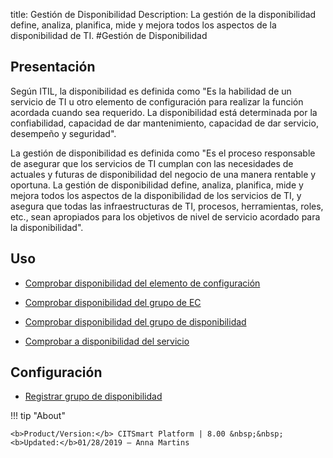 title: Gestión de Disponibilidad
Description: La gestión de la disponibilidad define, analiza, planifica, mide y mejora todos los aspectos de la disponibilidad de TI.
#Gestión de Disponibilidad


Presentación
------

Según ITIL, la disponibilidad es definida como "Es la habilidad de un servicio
de TI u otro elemento de configuración para realizar la función acordada cuando
sea requerido. La disponibilidad está determinada por la confiabilidad,
capacidad de dar mantenimiento, capacidad de dar servicio, desempeño y
seguridad".

La gestión de disponibilidad es definida como "Es el proceso responsable de
asegurar que los servicios de TI cumplan con las necesidades de actuales y
futuras de disponibilidad del negocio de una manera rentable y oportuna. La
gestión de disponibilidad define, analiza, planifica, mide y mejora todos los
aspectos de la disponibilidad de los servicios de TI, y asegura que todas las
infraestructuras de TI, procesos, herramientas, roles, etc., sean apropiados
para los objetivos de nivel de servicio acordado para la disponibilidad".

Uso
-------


- [Comprobar disponibilidad del elemento de configuración](/es-es/citsmart-esp-8/processes/availability/use/configuration-item-availability.html)

- [Comprobar disponibilidad del grupo de EC](/es-es/citsmart-esp-8/processes/availability/use/CI-group-availability.html)

- [Comprobar disponibilidad del grupo de disponibilidad](/es-es/citsmart-esp-8/processes/availability/use/availability-group.html)

- [Comprobar a disponibilidad del servicio](/es-es/citsmart-esp-8/processes/availability/use/service-availability.html)


Configuración
-----------------


- [Registrar grupo de disponibilidad](/es-es/citsmart-esp-8/processes/availability/configuration/register-availability-group.html)

!!! tip "About"

    <b>Product/Version:</b> CITSmart Platform | 8.00 &nbsp;&nbsp;
    <b>Updated:</b>01/28/2019 – Anna Martins
